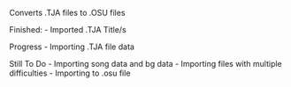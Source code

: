 Converts .TJA files to .OSU files




Finished:
    - Imported .TJA Title/s


Progress
    - Importing .TJA file data


Still To Do
    - Importing song data and bg data
    - Importing files with multiple difficulties
    - Importing to .osu file

